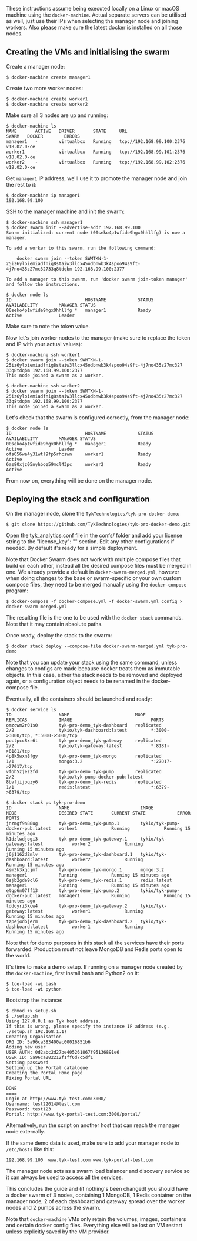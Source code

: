 These instructions assume being executed locally on a Linux or macOS machine using the `docker-machine`. Actual separate servers can be utilised as well, just use their IPs when selecting the manager node and joining workers. Also please make sure the latest docker is installed on all those nodes.

## Creating the VMs and initialising the swarm

Create a manager node:
```
$ docker-machine create manager1
```

Create two more worker nodes:
```
$ docker-machine create worker1
$ docker-machine create worker2
```

Make sure all 3 nodes are up and running:
```
$ docker-machine ls
NAME       ACTIVE   DRIVER       STATE     URL                         SWARM   DOCKER        ERRORS
manager1   -        virtualbox   Running   tcp://192.168.99.100:2376           v18.02.0-ce   
worker1    -        virtualbox   Running   tcp://192.168.99.101:2376           v18.02.0-ce   
worker2    -        virtualbox   Running   tcp://192.168.99.102:2376           v18.02.0-ce

```

Get `manager1` IP address, we'll use it to promote the manager node and join the rest to it:
```
$ docker-machine ip manager1
192.168.99.100
```

SSH to the manager machine and init the swarm:
```
$ docker-machine ssh manager1
$ docker swarm init --advertise-addr 192.168.99.100
Swarm initialized: current node (00seko4p1wfide9hgx0hhllfg) is now a manager.

To add a worker to this swarm, run the following command:

    docker swarm join --token SWMTKN-1-25iz6yloiemiadfnig8staiw3llcx45odbnwb3k4spoo94s9ft-4j7no435z27mc32733q8tdqbm 192.168.99.100:2377

To add a manager to this swarm, run 'docker swarm join-token manager' and follow the instructions.

$ docker node ls
ID                            HOSTNAME            STATUS              AVAILABILITY        MANAGER STATUS
00seko4p1wfide9hgx0hhllfg *   manager1            Ready               Active              Leader
```

Make sure to note the token value.

Now let's join worker nodes to the manager (make sure to replace the token and IP with your actual values):
```
$ docker-machine ssh worker1
$ docker swarm join --token SWMTKN-1-25iz6yloiemiadfnig8staiw3llcx45odbnwb3k4spoo94s9ft-4j7no435z27mc327
33q8tdqbm 192.168.99.100:2377
This node joined a swarm as a worker.

$ docker-machine ssh worker2
$ docker swarm join --token SWMTKN-1-25iz6yloiemiadfnig8staiw3llcx45odbnwb3k4spoo94s9ft-4j7no435z27mc327
33q8tdqbm 192.168.99.100:2377
This node joined a swarm as a worker.
```

Let's check that the swarm is configured correctly, from the manager node:
```
$ docker node ls
ID                            HOSTNAME            STATUS              AVAILABILITY        MANAGER STATUS
00seko4p1wfide9hgx0hhllfg *   manager1            Ready               Active              Leader
ofs056wa4y31wtl9fp5rhcswn     worker1             Ready               Active              
6az80xjz05nyhboz59mcl43pc     worker2             Ready               Active
```

From now on, everything will be done on the manager node.

## Deploying the stack and configuration

On the manager node, clone the `TykTechnologies/tyk-pro-docker-demo`:
```
$ git clone https://github.com/TykTechnologies/tyk-pro-docker-demo.git
```

Open the tyk_analytics.conf file in the confs/ folder and add your license string to the "license_key": "" section. Edit any other configurations if needed. By default it's ready for a simple deployment.

Note that Docker Swarm does not work with multiple compose files that build on each other, instead all the desired compose files must be merged in one. We already provide a default in `docker-swarm-merged.yml`, however when doing changes to the base or swarm-specific or your own custom compose files, they need to be merged manually using the `docker-compose` program:
```
$ docker-compose -f docker-compose.yml -f docker-swarm.yml config > docker-swarm-merged.yml
```

The resulting file is the one to be used with the `docker stack` commands. Note that it may contain absolute paths.

Once ready, deploy the stack to the swarm:
```
$ docker stack deploy --compose-file docker-swarm-merged.yml tyk-pro-demo
```

Note that you can update your stack using the same command, unless changes to configs are made because docker treats them as immutable objects. In this case, either the stack needs to be removed and deployed again, or a configuration object needs to be renamed in the docker-compose file.

Eventually, all the containers should be launched and ready:
```
$ docker service ls
ID                  NAME                         MODE                REPLICAS            IMAGE                              PORTS
omzcwm2r01s0        tyk-pro-demo_tyk-dashboard   replicated          2/2                 tykio/tyk-dashboard:latest         *:3000->3000/tcp, *:5000->5000/tcp
poctpcc8xr6t        tyk-pro-demo_tyk-gateway     replicated          2/2                 tykio/tyk-gateway:latest           *:8181->8181/tcp
4p8k5wxn8fgy        tyk-pro-demo_tyk-mongo       replicated          1/1                 mongo:3.2                          *:27017->27017/tcp
vfoh5zjez2fd        tyk-pro-demo_tyk-pump        replicated          2/2                 tykio/tyk-pump-docker-pub:latest   
8bvfjijoqzy6        tyk-pro-demo_tyk-redis       replicated          1/1                 redis:latest                       *:6379->6379/tcp

$ docker stack ps tyk-pro-demo
ID                  NAME                           IMAGE                              NODE                DESIRED STATE       CURRENT STATE            ERROR               PORTS
jnzmgf9n88ug        tyk-pro-demo_tyk-pump.1        tykio/tyk-pump-docker-pub:latest   worker1             Running             Running 15 minutes ago                       
k1dzlwdjogi3        tyk-pro-demo_tyk-gateway.1     tykio/tyk-gateway:latest           worker2             Running             Running 15 minutes ago                       
j6j1162d2mlv        tyk-pro-demo_tyk-dashboard.1   tykio/tyk-dashboard:latest         worker2             Running             Running 15 minutes ago                       
4sm3k3xgcjmf        tyk-pro-demo_tyk-mongo.1       mongo:3.2                          manager1            Running             Running 15 minutes ago                       
6sjb2gde9cl6        tyk-pro-demo_tyk-redis.1       redis:latest                       manager1            Running             Running 15 minutes ago                       
etgp6m07ff13        tyk-pro-demo_tyk-pump.2        tykio/tyk-pump-docker-pub:latest   manager1            Running             Running 15 minutes ago                       
tddoyri3kcw4        tyk-pro-demo_tyk-gateway.2     tykio/tyk-gateway:latest           worker1             Running             Running 15 minutes ago                       
tzpej4dojerm        tyk-pro-demo_tyk-dashboard.2   tykio/tyk-dashboard:latest         worker1             Running             Running 15 minutes ago 
```

Note that for demo purposes in this stack all the services have their ports forwarded. Production must not leave MongoDB and Redis ports open to the world.


It's time to make a demo setup. If running on a manager node created by the `docker-machine`, first install bash and Python2 on it:
```
$ tce-load -wi bash
$ tce-load -wi python
```

Bootstrap the instance:

```
$ chmod +x setup.sh
$ ./setup.sh
Using 127.0.0.1 as Tyk host address.
If this is wrong, please specify the instance IP address (e.g. ./setup.sh 192.168.1.1)
Creating Organisation
ORG ID: 5a96ca383400ac00016851b6
Adding new user
USER AUTH: 0d2abc2d27be405261867f95136891e6
USER ID: 5a96ca282212f1ff6d7c5df1
Setting password
Setting up the Portal catalogue
Creating the Portal Home page
Fixing Portal URL

DONE
====
Login at http://www.tyk-test.com:3000/
Username: test22014@test.com
Password: test123
Portal: http://www.tyk-portal-test.com:3000/portal/
```

Alternatively, run the script on another host that can reach the manager node externally.

If the same demo data is used, make sure to add your manager node to `/etc/hosts` like this:
```
192.168.99.100  www.tyk-test.com www.tyk-portal-test.com
```

The manager node acts as a swarm load balancer and discovery service so it can always be used to access all the services.

This concludes the guide and (if nothing's been changed) you should have a docker swarm of 3 nodes, containing 1 MongoDB, 1 Redis container on the manager node, 2 of each dashboard and gateway spread over the worker nodes and 2 pumps across the swarm.

Note that `docker-machine` VMs only retain the volumes, images, containers and certain docker config files. Everything else will be lost on VM restart unless explicitly saved by the VM provider.

